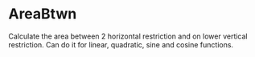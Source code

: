 # AreaBtwn
Calculate the area between 2 horizontal restriction and on lower vertical restriction. Can do it for linear, quadratic, sine and cosine functions.

